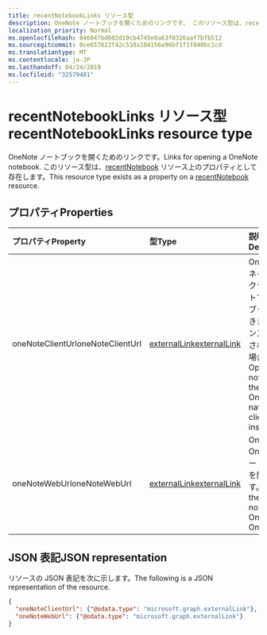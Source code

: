 ```yaml
---
title: recentNotebookLinks リソース型
description: OneNote ノートブックを開くためのリンクです。 このリソース型は、recentNotebook リソース上のプロパティとして存在します。
localization_priority: Normal
ms.openlocfilehash: 846047bd602d19cb4745e0a63f0326aaf7bfb512
ms.sourcegitcommit: 0ce657622f42c510a104156a96bf1f1f040bc1cd
ms.translationtype: MT
ms.contentlocale: ja-JP
ms.lasthandoff: 04/24/2019
ms.locfileid: "32579481"
---
```

# <a name="recentnotebooklinks-resource-type"></a><span data-ttu-id="19dd0-104">recentNotebookLinks リソース型</span><span class="sxs-lookup"><span data-stu-id="19dd0-104">recentNotebookLinks resource type</span></span>

<span data-ttu-id="19dd0-105">OneNote ノートブックを開くためのリンクです。</span><span class="sxs-lookup"><span data-stu-id="19dd0-105">Links for opening a OneNote notebook.</span></span> <span data-ttu-id="19dd0-106">このリソース型は、[recentNotebook](recentnotebook.md) リソース上のプロパティとして存在します。</span><span class="sxs-lookup"><span data-stu-id="19dd0-106">This resource type exists as a property on a [recentNotebook](recentnotebook.md) resource.</span></span>

## <a name="properties"></a><span data-ttu-id="19dd0-107">プロパティ</span><span class="sxs-lookup"><span data-stu-id="19dd0-107">Properties</span></span>
| <span data-ttu-id="19dd0-108">プロパティ</span><span class="sxs-lookup"><span data-stu-id="19dd0-108">Property</span></span>     | <span data-ttu-id="19dd0-109">型</span><span class="sxs-lookup"><span data-stu-id="19dd0-109">Type</span></span>   |<span data-ttu-id="19dd0-110">説明</span><span class="sxs-lookup"><span data-stu-id="19dd0-110">Description</span></span>|
|:---------------|:--------|:----------|
|<span data-ttu-id="19dd0-111">oneNoteClientUrl</span><span class="sxs-lookup"><span data-stu-id="19dd0-111">oneNoteClientUrl</span></span>|[<span data-ttu-id="19dd0-112">externalLink</span><span class="sxs-lookup"><span data-stu-id="19dd0-112">externalLink</span></span>](externallink.md)|<span data-ttu-id="19dd0-113">OneNote のネイティブ クライアントでノートブックを開きます (インストールされている場合)。</span><span class="sxs-lookup"><span data-stu-id="19dd0-113">Opens the notebook in the OneNote native client if it's installed.</span></span>|
|<span data-ttu-id="19dd0-114">oneNoteWebUrl</span><span class="sxs-lookup"><span data-stu-id="19dd0-114">oneNoteWebUrl</span></span>|[<span data-ttu-id="19dd0-115">externalLink</span><span class="sxs-lookup"><span data-stu-id="19dd0-115">externalLink</span></span>](externallink.md)|<span data-ttu-id="19dd0-116">OneNote Online でノートブックを開きます。</span><span class="sxs-lookup"><span data-stu-id="19dd0-116">Opens the notebook in OneNote Online.</span></span>|

## <a name="json-representation"></a><span data-ttu-id="19dd0-117">JSON 表記</span><span class="sxs-lookup"><span data-stu-id="19dd0-117">JSON representation</span></span>

<span data-ttu-id="19dd0-118">リソースの JSON 表記を次に示します。</span><span class="sxs-lookup"><span data-stu-id="19dd0-118">The following is a JSON representation of the resource.</span></span>

<!-- {
  "blockType": "resource",
  "optionalProperties": [

  ],
  "@odata.type": "microsoft.graph.recentNotebookLinks"
}-->

```json
{
  "oneNoteClientUrl": {"@odata.type": "microsoft.graph.externalLink"},
  "oneNoteWebUrl": {"@odata.type": "microsoft.graph.externalLink"}
}

```

<!-- uuid: 8fcb5dbc-d5aa-4681-8e31-b001d5168d79
2015-10-25 14:57:30 UTC -->
<!-- {
  "type": "#page.annotation",
  "description": "recentNotebookLinks resource",
  "keywords": "",
  "section": "documentation",
  "tocPath": ""
}-->
